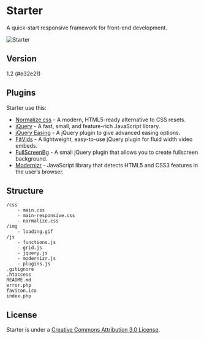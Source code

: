 Starter
=======

A quick-start responsive framework for front-end development.

![Starter](http://file.setetres.st/img/starter-header.gif?raw=true)

Version
-------

1.2 (#e32e21)

Plugins
-------

Starter use this:

* [Normalize.css] - A modern, HTML5-ready alternative to CSS resets.
* [jQuery] - A fast, small, and feature-rich JavaScript library.
* [jQuery Easing] - A jQuery plugin to give advanced easing options.
* [FitVids] - A lightweight, easy-to-use jQuery plugin for fluid width video embeds.
* [FullScreenBg] - A small jQuery plugin that allows you to create fullscreen background.
* [Modernizr] - JavaScript library that detects HTML5 and CSS3 features in the user’s browser.

Structure
---------

```
/css
    - main.css
    - main-responsive.css
    - normalize.css
/img
    - loading.gif
/js
    - functions.js
    - grid.js
    - jquery.js
    - modernizr.js
    - plugins.js
.gitignore
.htaccess
README.md
error.php
favicon.ico
index.php
```

License
-------

Starter is under a [Creative Commons Attribution 3.0 License].

[Normalize.css]: http://github.com/necolas/normalize.css
[jQuery]: http://github.com/jquery/jquery
[jQuery Easing]: http://github.com/gdsmith/jquery.easing
[FitVids]: http://github.com/davatron5000/FitVids.js
[FullScreenBg]: http://github.com/Gaya/Fullscreen-Background-jQuery-plugin
[Modernizr]: http://github.com/Modernizr/Modernizr
[Creative Commons Attribution 3.0 License]: http://creativecommons.org/licenses/by/3.0